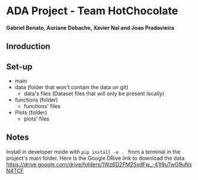 # ADA Project - Team HotChocolate
#### Gabriel Benato, Auriane Debache, Xavier Nal and Joao Pradovieira

## Inroduction 

## Set-up

- main
- data (folder that won't contain the data on git)
  - data's files (Dataset files that will only be present locally)
- functions (folder)
  - functions' files
- Plots (folder)
  - plots' files 

## Notes
Install in developer mode with `pip install -e . ` from a terminal in the project's main folder.
Here is the Google DRive link to download the data 
https://drive.google.com/drive/folders/1Wz6D2FM25ydFw_-41I9uTwG9uNsN4TCF
